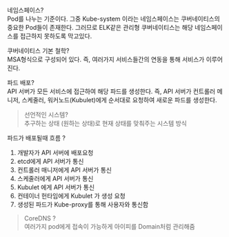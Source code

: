 네임스페이스?  
Pod를 나누는 기준이다.
그중 Kube-system 이라는 네임스페이스는 쿠버네이티스의 중요한 Pod들이 존재한다. 그러므로 ELK같은 관리형 쿠버네이티스는 해당 네임스페이스를 접근하지 못하도록 막고있다.
  
쿠버네이티스 기본 철학?  
MSA형식으로 구성되어 있다. 즉, 여러가지 서비스들간의 연동을 통해 서비스가 이루어진다. 

파드 배포?  
API 서버가 모든 서비스에 접근하여 해당 파드를 생성한다. 즉, API 서버가 컨트롤러 메니저, 스케줄러, 워커노드(Kubulet)에게 순서대로 요청하여 새로운 파드를 생성한다.

>선언적인 시스템?   
> 추구하는 상태 (원하는 상태)로 현재 상태를 맞춰주는 시스템 방식

파드가 배포될때 흐름 ?  
1. 개발자가 API 서버에 배포요청
2. etcd에게 API 서버가 통신
3. 컨트롤러 매니저에게 API 서버가 통신
4. 스케줄러에게 API 서버가 통신
5. Kubulet 에게 API 서버가 통신
6. 컨테이너 헌타임에게 Kubulet 가 생성 요청
7. 생성된 파드가 Kube-proxy를 통해 사용자와 통신함

> CoreDNS ?  
> 여러가지 pod에게 접속이 가능하게 아이피를 Domain처럼 관리해줌

